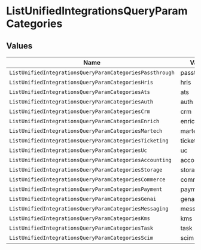 # ListUnifiedIntegrationsQueryParamCategories


## Values

| Name                                                     | Value                                                    |
| -------------------------------------------------------- | -------------------------------------------------------- |
| `ListUnifiedIntegrationsQueryParamCategoriesPassthrough` | passthrough                                              |
| `ListUnifiedIntegrationsQueryParamCategoriesHris`        | hris                                                     |
| `ListUnifiedIntegrationsQueryParamCategoriesAts`         | ats                                                      |
| `ListUnifiedIntegrationsQueryParamCategoriesAuth`        | auth                                                     |
| `ListUnifiedIntegrationsQueryParamCategoriesCrm`         | crm                                                      |
| `ListUnifiedIntegrationsQueryParamCategoriesEnrich`      | enrich                                                   |
| `ListUnifiedIntegrationsQueryParamCategoriesMartech`     | martech                                                  |
| `ListUnifiedIntegrationsQueryParamCategoriesTicketing`   | ticketing                                                |
| `ListUnifiedIntegrationsQueryParamCategoriesUc`          | uc                                                       |
| `ListUnifiedIntegrationsQueryParamCategoriesAccounting`  | accounting                                               |
| `ListUnifiedIntegrationsQueryParamCategoriesStorage`     | storage                                                  |
| `ListUnifiedIntegrationsQueryParamCategoriesCommerce`    | commerce                                                 |
| `ListUnifiedIntegrationsQueryParamCategoriesPayment`     | payment                                                  |
| `ListUnifiedIntegrationsQueryParamCategoriesGenai`       | genai                                                    |
| `ListUnifiedIntegrationsQueryParamCategoriesMessaging`   | messaging                                                |
| `ListUnifiedIntegrationsQueryParamCategoriesKms`         | kms                                                      |
| `ListUnifiedIntegrationsQueryParamCategoriesTask`        | task                                                     |
| `ListUnifiedIntegrationsQueryParamCategoriesScim`        | scim                                                     |